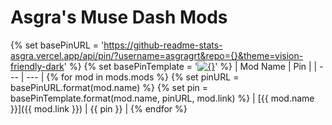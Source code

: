 # Asgra's Muse Dash Mods

{% set basePinURL = '<https://github-readme-stats-asgra.vercel.app/api/pin/?username=asgragrt&repo={}&theme=vision-friendly-dark>' %}
{% set basePinTemplate = '[![{}]({})]({})' %}
| Mod Name | Pin |
| --- | --- |
{% for mod in mods.mods %}
{% set pinURL = basePinURL.format(mod.name) %}
{% set pin = basePinTemplate.format(mod.name, pinURL, mod.link) %}
| [{{ mod.name }}]({{ mod.link }}) | {{ pin }} |
{% endfor %}

